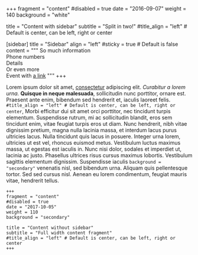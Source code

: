 +++
fragment = "content"
#disabled = true
date = "2016-09-07"
weight = 140
background = "white"

title = "Content with sidebar"
subtitle = "Split in two!"
#title_align = "left" # Default is center, can be left, right or center

[sidebar]
  title = "Sidebar"
  align = "left"
  #sticky = true # Default is false
  content = """
So much information  
Phone numbers  
Details  
Or even more  
Event with [a link](#)
"""
+++

Lorem ipsum dolor sit amet, [consectetur](#) adipiscing elit. *Curabitur a lorem urna.* **Quisque in neque malesuada**, sollicitudin nunc porttitor, ornare est. Praesent ante enim, bibendum sed hendrerit et, iaculis laoreet felis. `#title_align = "left" # Default is center, can be left, right or center`, Morbi efficitur dui sit amet orci porttitor, nec tincidunt turpis elementum. Suspendisse rutrum, mi ac sollicitudin blandit, eros sem tincidunt enim, vitae feugiat turpis eros ut diam. Nunc hendrerit, nibh vitae dignissim pretium, magna nulla lacinia massa, et interdum lacus purus ultricies lacus. Nulla tincidunt quis lacus in posuere. Integer urna lorem, ultricies ut est vel, rhoncus euismod metus. Vestibulum luctus maximus massa, ut egestas est iaculis in. Nunc nisi dolor, sodales et imperdiet ut, lacinia ac justo. Phasellus ultrices risus cursus maximus lobortis. Vestibulum sagittis elementum dignissim. Suspendisse iaculis `background = "secondary"` venenatis nisl, sed bibendum urna. Aliquam quis pellentesque tortor. Sed sed cursus nisl. Aenean eu lorem condimentum, feugiat mauris vitae, hendrerit tellus.

```
+++
fragment = "content"
#disabled = true
date = "2017-10-05"
weight = 110
background = "secondary"

title = "Content without sidebar"
subtitle = "Full width content fragment"
#title_align = "left" # Default is center, can be left, right or center
+++
```
